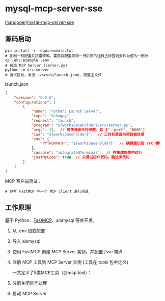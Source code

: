 # mysql-mcp-server-sse

[mangooer](https://github.com/mangooer)/[mysql-mcp-server-sse](https://github.com/mangooer/mysql-mcp-server-sse)

## 源码启动

```shell
pip install -r requirements.txt
# 复制一份配置并按需修改，需要将配置项同一行后面的注释去掉否则会作为值的一部分
cp .env.example .env
# 启动 MCP Server (server.py)
python -m src.server
# 调试启动，添加 .vscode/launch.json, 配置主文件
```

launch.json

```json
{
    "version": "0.2.0",
    "configurations": [
        {
            "name": "Python: Launch Server",
            "type": "debugpy",
            "request": "launch",
            "program": "${workspaceFolder}/src/server.py",
            "args": [],  // 可传递命令行参数，如 ["--port", "8000"]
            "cwd": "${workspaceFolder}",  // 工作目录设为项目根目录
            "env": {
                "PYTHONPATH": "${workspaceFolder}"  // 确保能识别 src 模块
            },
            "console": "integratedTerminal",  // 在集成终端中运行
            "justMyCode": true  // 只调试用户代码，跳过库代码
        }
    ]
}
```

MCP 客户端测试：

```shell
# 参考 FastMCP 写一个 MCP Client 进行测试
```

## 工作原理

基于 Python、[FastMCP](https://gofastmcp.com/getting-started/welcome)、aiomysql 等库开发。

1. 从 .env 加载配置

2. 导入 aiomysql

3. 使用 FastMCP 创建 MCP Server 实例，并配置 /sse 端点

4. 注册 MCP 工具到 MCP Server 实例 (工具在 tools 包中定义)

   一共定义了5类MCP工具（@mcp.tool）：

5. 注册关闭信号处理

6. 启动 MCP Server